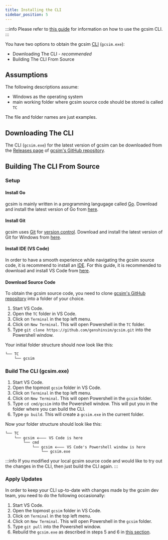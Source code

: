 ```yaml
---
title: Installing the CLI
sidebar_position: 5
---
```


:::info
Please refer to [this guide](/guides/using_cli) for information on how to use the gcsim CLI.
:::

You have two options to obtain the gcsim [CLI](https://en.wikipedia.org/wiki/Command-line_interface) (`gcsim.exe`):
- Downloading The CLI - *recommended*
- Building The CLI From Source

## Assumptions

The following descriptions assume:
- Windows as the operating system
- main working folder where gcsim source code should be stored is called `TC`

The file and folder names are just examples.

## Downloading The CLI

The CLI (`gcsim.exe`) for the latest version of gcsim can be downloaded from the [Releases page](https://github.com/genshinsim/gcsim/releases) of [gcsim's GitHub repository](https://github.com/genshinsim/gcsim).

## Building The CLI From Source

### Setup

#### Install Go

gcsim is mainly written in a programming langugage called [Go](https://go.dev/). 
Download and install the latest version of Go from [here](https://go.dev/doc/install).

#### Install Git

gcsim uses [Git](https://git-scm.com/) for [version control](https://en.wikipedia.org/wiki/Version_control). 
Download and install the latest version of Git for Windows from [here](https://gitforwindows.org/).

#### Install IDE (VS Code)

In order to have a smooth experience while navigating the gcsim source code, it is recommend to install an [IDE](https://en.wikipedia.org/wiki/Integrated_development_environment).
For this guide, it is recommended to download and install VS Code from [here](https://code.visualstudio.com/).

#### Download Source Code

To obtain the gcsim source code, you need to clone [gcsim's GitHub repository](https://github.com/genshinsim/gcsim) into a folder of your choice.

1. Start VS Code.
2. Open the `TC` folder in VS Code.
3. Click on `Terminal` in the top left menu.
4. Click on `New Terminal`. 
This will open Powershell in the `TC` folder.
5. Type `git clone https://github.com/genshinsim/gcsim.git` into the Powershell window.

Your initial folder structure should now look like this:
```
└── TC
    └── gcsim
```

### Build The CLI (gcsim.exe)

1. Start VS Code.
2. Open the topmost `gcsim` folder in VS Code.
3. Click on `Terminal` in the top left menu.
4. Click on `New Terminal`. 
This will open Powershell in the `gcsim` folder.
5. Type `cd cmd/gcsim` into the Powershell window. This will put you in the folder where you can build the CLI.
6. Type `go build`. This will create a `gcsim.exe` in the current folder.

Now your folder structure should look like this:
```
└── TC 
    └── gcsim 🡐 VS Code is here
        └── cmd
            └── gcsim 🡐 VS Code's Powershell window is here
                └── gcsim.exe
```

:::info
If you modified your local gcsim source code and would like to try out the changes in the CLI, then just build the CLI again.
:::

### Apply Updates

In order to keep your CLI up-to-date with changes made by the gcsim dev team, you need to do the following occasionally:

1. Start VS Code.
2. Open the topmost `gcsim` folder in VS Code.
3. Click on `Terminal` in the top left menu.
4. Click on `New Terminal`. 
This will open Powershell in the `gcsim` folder.
5. Type `git pull` into the Powershell window.
6. Rebuild the `gcsim.exe` as described in steps 5 and 6 in [this section](#building-the-cli-gcsimexe).

